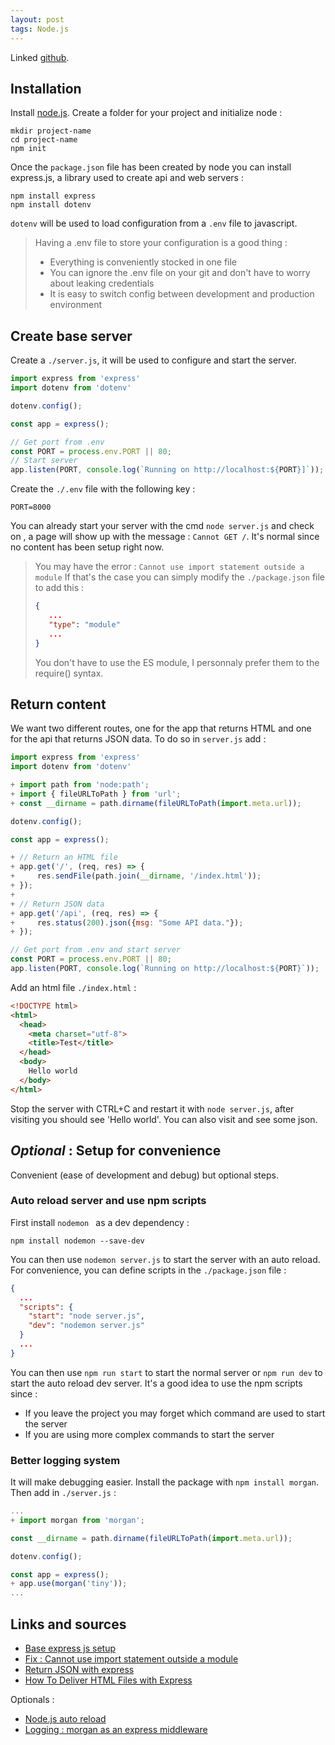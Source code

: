 ```yaml
---
layout: post
tags: Node.js
---
```


Linked [github](https://github.com/ndegheselle/lightcloud).

## Installation

Install [node.js](https://nodejs.org/en/download/). Create a folder for your project and initialize node :
```
mkdir project-name
cd project-name
npm init
```

Once the `package.json` file has been created by node you can install express.js, a library used to create api and web servers :
```
npm install express
npm install dotenv
```

`dotenv` will be used to load configuration from a `.env` file to javascript.

> Having a .env file to store your configuration is a good thing :
> - Everything is conveniently stocked in one file
> - You can ignore the .env file on your git and don't have to worry about leaking credentials
> - It is easy to switch config between development and production environment

## Create base server

Create a `./server.js`, it will be used to configure and start the server.

```js
import express from 'express'
import dotenv from 'dotenv'

dotenv.config();

const app = express();

// Get port from .env
const PORT = process.env.PORT || 80;
// Start server
app.listen(PORT, console.log(`Running on http://localhost:${PORT}]`));
```

Create the `./.env` file with the following key :
```
PORT=8000
```

You can already start your server with the cmd `node server.js` and check on [](http://localhost:8080), a page will show up with the message : `Cannot GET /`. It's normal since no content has been setup right now.

> You may have the error : `Cannot use import statement outside a module`
> If that's the case you can simply modify the `./package.json` file to add this :
> ```json
> {
>    ...
>    "type": "module"
>    ...
> }
> ```
> You don't have to use the ES module, I personnaly prefer them to the require() syntax.

## Return content

We want two different routes, one for the app that returns HTML and one for the api that returns JSON data. To do so in `server.js` add :

```js
import express from 'express'
import dotenv from 'dotenv'

+ import path from 'node:path';
+ import { fileURLToPath } from 'url';
+ const __dirname = path.dirname(fileURLToPath(import.meta.url));

dotenv.config();

const app = express();

+ // Return an HTML file
+ app.get('/', (req, res) => {
+     res.sendFile(path.join(__dirname, '/index.html'));
+ });
+ 
+ // Return JSON data
+ app.get('/api', (req, res) => {
+     res.status(200).json({msg: "Some API data."});
+ });

// Get port from .env and start server
const PORT = process.env.PORT || 80;
app.listen(PORT, console.log(`Running on http://localhost:${PORT}`));
```

Add an html file `./index.html` :
```html
<!DOCTYPE html>
<html>
  <head>
    <meta charset="utf-8">
    <title>Test</title>
  </head>
  <body>
    Hello world
  </body>
</html>
```

Stop the server with CTRL+C and restart it with `node server.js`, after visiting [](http://localhost:8000) you should see 'Hello world'. You can also visit [](http://localhost:8000/api) and see some json.

## *Optional* : Setup for convenience

Convenient (ease of development and debug) but optional steps.

### Auto reload server and use npm scripts

First install `nodemon ` as a dev dependency :
```
npm install nodemon --save-dev
```

You can then use `nodemon server.js` to start the server with an auto reload. For convenience, you can define scripts in the `./package.json` file :
```json
{
  ...
  "scripts": {
    "start": "node server.js",
    "dev": "nodemon server.js"
  }
  ...
}
```

You can then use `npm run start` to start the normal server or `npm run dev` to start the auto reload dev server.
It's a good idea to use the npm scripts since :
- If you leave the project you may forget which command are used to start the server
- If you are using more complex commands to start the server

### Better logging system

It will make debugging easier. Install the package with `npm install morgan`. Then add in `./server.js` :

```js
...
+ import morgan from 'morgan';

const __dirname = path.dirname(fileURLToPath(import.meta.url));

dotenv.config();

const app = express();
+ app.use(morgan('tiny'));
...
```

## Links and sources

- [Base express js setup](https://expressjs.com/en/starter/hello-world.html)
- [Fix : Cannot use import statement outside a module](https://stackoverflow.com/a/59399717/10404482)
- [Return JSON with express](https://stackoverflow.com/a/19696261/10404482)
- [How To Deliver HTML Files with Express](https://www.digitalocean.com/community/tutorials/use-expressjs-to-deliver-html-files)

Optionals :
- [Node.js auto reload](https://stackoverflow.com/a/14406029/10404482)
- [Logging : morgan as an express middleware](https://expressjs.com/en/resources/middleware/morgan.html)